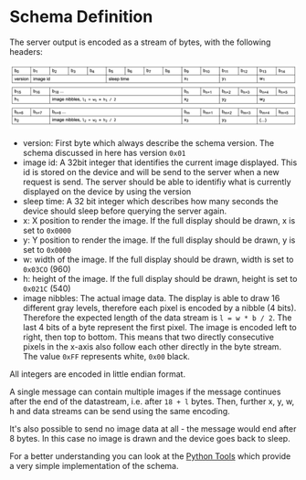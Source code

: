 # Schema Definition

The server output is encoded as a stream of bytes, with the following headers:

![Schema](./schema.png)

* version: First byte which always describe the schema version. The schema discussed in here has version `0x01`
* image id: A 32bit integer that identifies the current image displayed. This id is stored on the device and will be send to the server when a new request is send. The server should be able to identifiy what is currently displayed on the device by using the version
* sleep time: A 32 bit integer which describes how many seconds the device should sleep before querying the server again.
* x: X position to render the image. If the full display should be drawn, x is set to `0x0000`
* y: Y position to render the image. If the full display should be drawn, y is set to `0x0000`
* w: width of the image. If the full display should be drawn, width is set to `0x03CO` (960)
* h: height of the image. If the full display should be drawn, height is set to `0x021C` (540)
* image nibbles: The actual image data. The display is able to draw 16 different gray levels, therefore each pixel is encoded by a nibble (4 bits).
Therefore the expected length of the data stream is `l = w * b / 2`.
The last 4 bits of a byte represent the first pixel. The image is encoded left to right, then top to bottom. This means that two directly consecutive pixels in the x-axis also follow each other directly in the byte stream. The value `0xFF` represents white, `0x00` black.

All integers are encoded in little endian format.

A single message can contain multiple images if the message continues after the end of the datastream, i.e. after `18 + l` bytes. Then, further x, y, w, h and data streams can be send using the same encoding.

It's also possible to send no image data at all - the message would end after 8 bytes. In this case no image is drawn and the device goes back to sleep.

For a better understanding you can look at the [Python Tools](../tools/) which provide a very simple implementation of the schema.
